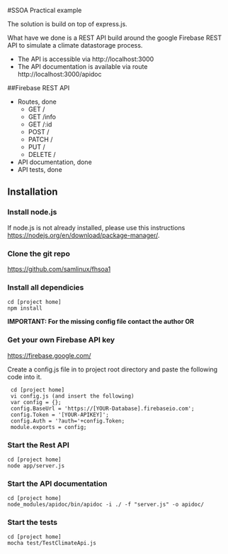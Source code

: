 #SSOA Practical example

The solution is build on top of express.js. 

What have we done is a REST API build around the google Firebase REST API to simulate a climate datastorage process.

- The API is accessible via http://localhost:3000
- The API documentation is available via route http://localhost:3000/apidoc

##Firebase REST API

- Routes, done
    + GET /
    + GET /info
    + GET /:id
    + POST /
    + PATCH /
    + PUT /
    + DELETE /
- API documentation, done
- API tests, done

## Installation

### Install node.js 
If node.js is not already installed, please use this instructions https://nodejs.org/en/download/package-manager/.

### Clone the git repo
https://github.com/samlinux/fhsoa1


### Install all dependicies
```
cd [project home]  
npm install
```

**IMPORTANT: For the missing config file contact the author OR**

### Get your own Firebase API key
https://firebase.google.com/

Create a config.js file in to project root directory and paste the following code into it.
```  
 cd [project home]
 vi config.js (and insert the following) 
 var config = {};
 config.BaseUrl = 'https://[YOUR-Database].firebaseio.com';
 config.Token = '[YOUR-APIKEY]';
 config.Auth = '?auth='+config.Token;
 module.exports = config;
```

### Start the Rest API
```
cd [project home]  
node app/server.js
```
### Start the API documentation
```
cd [project home]  
node_modules/apidoc/bin/apidoc -i ./ -f "server.js" -o apidoc/ 
```
### Start the tests
```
cd [project home]  
mocha test/TestClimateApi.js 
```


